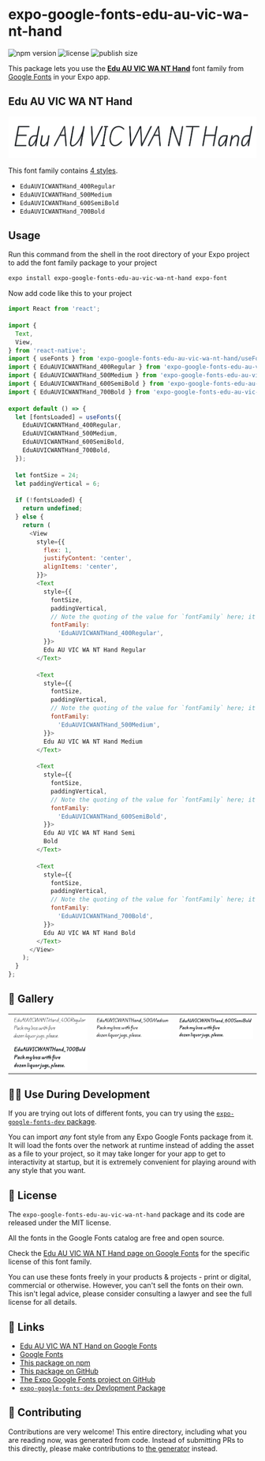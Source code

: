 # expo-google-fonts-edu-au-vic-wa-nt-hand

![npm version](https://flat.badgen.net/npm/v/expo-google-fonts-edu-au-vic-wa-nt-hand)
![license](https://flat.badgen.net/github/license/expo/google-fonts)
![publish size](https://flat.badgen.net/packagephobia/install/expo-google-fonts-edu-au-vic-wa-nt-hand)

This package lets you use the [**Edu AU VIC WA NT Hand**](https://fonts.google.com/specimen/Edu+AU+VIC+WA+NT+Hand) font family from [Google Fonts](https://fonts.google.com/) in your Expo app.

## Edu AU VIC WA NT Hand

![Edu AU VIC WA NT Hand](./font-family.png)

This font family contains [4 styles](#-gallery).

- `EduAUVICWANTHand_400Regular`
- `EduAUVICWANTHand_500Medium`
- `EduAUVICWANTHand_600SemiBold`
- `EduAUVICWANTHand_700Bold`

## Usage

Run this command from the shell in the root directory of your Expo project to add the font family package to your project
```sh
expo install expo-google-fonts-edu-au-vic-wa-nt-hand expo-font
```

Now add code like this to your project
```js
import React from 'react';

import {
  Text,
  View,
} from 'react-native';
import { useFonts } from 'expo-google-fonts-edu-au-vic-wa-nt-hand/useFonts';
import { EduAUVICWANTHand_400Regular } from 'expo-google-fonts-edu-au-vic-wa-nt-hand/400Regular';
import { EduAUVICWANTHand_500Medium } from 'expo-google-fonts-edu-au-vic-wa-nt-hand/500Medium';
import { EduAUVICWANTHand_600SemiBold } from 'expo-google-fonts-edu-au-vic-wa-nt-hand/600SemiBold';
import { EduAUVICWANTHand_700Bold } from 'expo-google-fonts-edu-au-vic-wa-nt-hand/700Bold';

export default () => {
  let [fontsLoaded] = useFonts({
    EduAUVICWANTHand_400Regular,
    EduAUVICWANTHand_500Medium,
    EduAUVICWANTHand_600SemiBold,
    EduAUVICWANTHand_700Bold,
  });

  let fontSize = 24;
  let paddingVertical = 6;

  if (!fontsLoaded) {
    return undefined;
  } else {
    return (
      <View
        style={{
          flex: 1,
          justifyContent: 'center',
          alignItems: 'center',
        }}>
        <Text
          style={{
            fontSize,
            paddingVertical,
            // Note the quoting of the value for `fontFamily` here; it expects a string!
            fontFamily:
              'EduAUVICWANTHand_400Regular',
          }}>
          Edu AU VIC WA NT Hand Regular
        </Text>

        <Text
          style={{
            fontSize,
            paddingVertical,
            // Note the quoting of the value for `fontFamily` here; it expects a string!
            fontFamily:
              'EduAUVICWANTHand_500Medium',
          }}>
          Edu AU VIC WA NT Hand Medium
        </Text>

        <Text
          style={{
            fontSize,
            paddingVertical,
            // Note the quoting of the value for `fontFamily` here; it expects a string!
            fontFamily:
              'EduAUVICWANTHand_600SemiBold',
          }}>
          Edu AU VIC WA NT Hand Semi
          Bold
        </Text>

        <Text
          style={{
            fontSize,
            paddingVertical,
            // Note the quoting of the value for `fontFamily` here; it expects a string!
            fontFamily:
              'EduAUVICWANTHand_700Bold',
          }}>
          Edu AU VIC WA NT Hand Bold
        </Text>
      </View>
    );
  }
};

```

## 🔡 Gallery


||||
|-|-|-|
|![EduAUVICWANTHand_400Regular](.//400Regular/EduAUVICWANTHand_400Regular.ttf.png)|![EduAUVICWANTHand_500Medium](.//500Medium/EduAUVICWANTHand_500Medium.ttf.png)|![EduAUVICWANTHand_600SemiBold](.//600SemiBold/EduAUVICWANTHand_600SemiBold.ttf.png)||
|![EduAUVICWANTHand_700Bold](.//700Bold/EduAUVICWANTHand_700Bold.ttf.png)||||


## 👩‍💻 Use During Development

If you are trying out lots of different fonts, you can try using the [`expo-google-fonts-dev` package](https://github.com/freeboub/google-fonts/tree/master/font-packages/dev#readme).

You can import *any* font style from any Expo Google Fonts package from it. It will load the fonts
over the network at runtime instead of adding the asset as a file to your project, so it may take longer
for your app to get to interactivity at startup, but it is extremely convenient
for playing around with any style that you want.

## 📖 License

The `expo-google-fonts-edu-au-vic-wa-nt-hand` package and its code are released under the MIT license.

All the fonts in the Google Fonts catalog are free and open source.

Check the [Edu AU VIC WA NT Hand page on Google Fonts](https://fonts.google.com/specimen/Edu+AU+VIC+WA+NT+Hand) for the specific license of this font family.

You can use these fonts freely in your products & projects - print or digital, commercial or otherwise. However, you can't sell the fonts on their own. This isn't legal advice, please consider consulting a lawyer and see the full license for all details.

## 🔗 Links

- [Edu AU VIC WA NT Hand on Google Fonts](https://fonts.google.com/specimen/Edu+AU+VIC+WA+NT+Hand)
- [Google Fonts](https://fonts.google.com/)
- [This package on npm](https://www.npmjs.com/package/expo-google-fonts-edu-au-vic-wa-nt-hand)
- [This package on GitHub](https://github.com/freeboub/google-fonts/tree/master/font-packages/edu-au-vic-wa-nt-hand)
- [The Expo Google Fonts project on GitHub](https://github.com/freeboub/google-fonts)
- [`expo-google-fonts-dev` Devlopment Package](https://github.com/freeboub/google-fonts/tree/master/font-packages/dev)

## 🤝 Contributing

Contributions are very welcome! This entire directory, including what you are reading now, was generated from code. Instead of submitting PRs to this directly, please make contributions to [the generator](https://github.com/freeboub/google-fonts/tree/master/packages/generator) instead.
